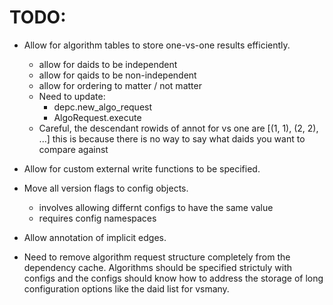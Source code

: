 # TODO:

* Allow for algorithm tables to store one-vs-one results efficiently.
    - allow for daids to be independent 
    - allow for qaids to be non-independent
    - allow for ordering to matter / not matter
    - Need to update:
        - depc.new_algo_request
        - AlgoRequest.execute
    - Careful, the descendant rowids of annot for vs one are [(1, 1), (2, 2), ...]
      this is because there is no way to say what daids you want to compare against

* Allow for custom external write functions to be specified.

* Move all version flags to config objects.
    - involves allowing differnt configs to have the same value
    - requires config namespaces

* Allow annotation of implicit edges.


* Need to remove algorithm request structure completely from the dependency
  cache. Algorithms should be specified strictuly with configs and the 
  configs should know how to address the storage of long configuration 
  options like the daid list for vsmany.

